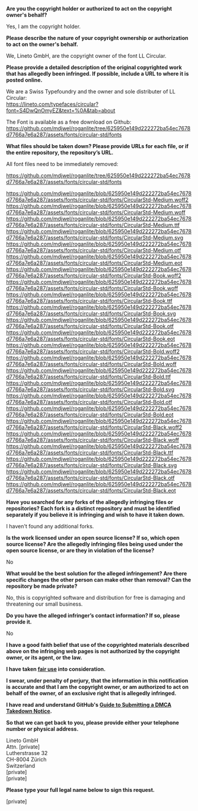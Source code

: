**Are you the copyright holder or authorized to act on the copyright owner's behalf?**

Yes, I am the copyright holder.

**Please describe the nature of your copyright ownership or authorization to act on the owner's behalf.**

We, Lineto GmbH, are the copyright owner of the font LL Circular.

**Please provide a detailed description of the original copyrighted work that has allegedly been infringed. If possible, include a URL to where it is posted online.**

We are a Swiss Typefoundry and the owner and sole distributer of LL Circular:  
https://lineto.com/typefaces/circular?font=S4DwQnOmyEZ&text=%0A&tab=about

The Font is available as a free download on Github:  
https://github.com/mdjwel/roganlite/tree/625950e149d222272ba54ec7678d7766a7e6a287/assets/fonts/circular-std/fonts

**What files should be taken down? Please provide URLs for each file, or if the entire repository, the repository’s URL.**

All font files need to be immediately removed:

https://github.com/mdjwel/roganlite/tree/625950e149d222272ba54ec7678d7766a7e6a287/assets/fonts/circular-std/fonts

https://github.com/mdjwel/roganlite/blob/625950e149d222272ba54ec7678d7766a7e6a287/assets/fonts/circular-std/fonts/CircularStd-Medium.woff2  
https://github.com/mdjwel/roganlite/blob/625950e149d222272ba54ec7678d7766a7e6a287/assets/fonts/circular-std/fonts/CircularStd-Medium.woff  
https://github.com/mdjwel/roganlite/blob/625950e149d222272ba54ec7678d7766a7e6a287/assets/fonts/circular-std/fonts/CircularStd-Medium.ttf  
https://github.com/mdjwel/roganlite/blob/625950e149d222272ba54ec7678d7766a7e6a287/assets/fonts/circular-std/fonts/CircularStd-Medium.svg  
https://github.com/mdjwel/roganlite/blob/625950e149d222272ba54ec7678d7766a7e6a287/assets/fonts/circular-std/fonts/CircularStd-Medium.otf  
https://github.com/mdjwel/roganlite/blob/625950e149d222272ba54ec7678d7766a7e6a287/assets/fonts/circular-std/fonts/CircularStd-Medium.eot  
https://github.com/mdjwel/roganlite/blob/625950e149d222272ba54ec7678d7766a7e6a287/assets/fonts/circular-std/fonts/CircularStd-Book.woff2  
https://github.com/mdjwel/roganlite/blob/625950e149d222272ba54ec7678d7766a7e6a287/assets/fonts/circular-std/fonts/CircularStd-Book.woff  
https://github.com/mdjwel/roganlite/blob/625950e149d222272ba54ec7678d7766a7e6a287/assets/fonts/circular-std/fonts/CircularStd-Book.ttf  
https://github.com/mdjwel/roganlite/blob/625950e149d222272ba54ec7678d7766a7e6a287/assets/fonts/circular-std/fonts/CircularStd-Book.svg  
https://github.com/mdjwel/roganlite/blob/625950e149d222272ba54ec7678d7766a7e6a287/assets/fonts/circular-std/fonts/CircularStd-Book.otf  
https://github.com/mdjwel/roganlite/blob/625950e149d222272ba54ec7678d7766a7e6a287/assets/fonts/circular-std/fonts/CircularStd-Book.eot  
https://github.com/mdjwel/roganlite/blob/625950e149d222272ba54ec7678d7766a7e6a287/assets/fonts/circular-std/fonts/CircularStd-Bold.woff2  
https://github.com/mdjwel/roganlite/blob/625950e149d222272ba54ec7678d7766a7e6a287/assets/fonts/circular-std/fonts/CircularStd-Bold.woff  
https://github.com/mdjwel/roganlite/blob/625950e149d222272ba54ec7678d7766a7e6a287/assets/fonts/circular-std/fonts/CircularStd-Bold.ttf  
https://github.com/mdjwel/roganlite/blob/625950e149d222272ba54ec7678d7766a7e6a287/assets/fonts/circular-std/fonts/CircularStd-Bold.svg  
https://github.com/mdjwel/roganlite/blob/625950e149d222272ba54ec7678d7766a7e6a287/assets/fonts/circular-std/fonts/CircularStd-Bold.otf  
https://github.com/mdjwel/roganlite/blob/625950e149d222272ba54ec7678d7766a7e6a287/assets/fonts/circular-std/fonts/CircularStd-Bold.eot  
https://github.com/mdjwel/roganlite/blob/625950e149d222272ba54ec7678d7766a7e6a287/assets/fonts/circular-std/fonts/CircularStd-Black.woff2  
https://github.com/mdjwel/roganlite/blob/625950e149d222272ba54ec7678d7766a7e6a287/assets/fonts/circular-std/fonts/CircularStd-Black.woff  
https://github.com/mdjwel/roganlite/blob/625950e149d222272ba54ec7678d7766a7e6a287/assets/fonts/circular-std/fonts/CircularStd-Black.ttf  
https://github.com/mdjwel/roganlite/blob/625950e149d222272ba54ec7678d7766a7e6a287/assets/fonts/circular-std/fonts/CircularStd-Black.svg  
https://github.com/mdjwel/roganlite/blob/625950e149d222272ba54ec7678d7766a7e6a287/assets/fonts/circular-std/fonts/CircularStd-Black.otf  
https://github.com/mdjwel/roganlite/blob/625950e149d222272ba54ec7678d7766a7e6a287/assets/fonts/circular-std/fonts/CircularStd-Black.eot

**Have you searched for any forks of the allegedly infringing files or repositories? Each fork is a distinct repository and must be identified separately if you believe it is infringing and wish to have it taken down.**

I haven't found any additional forks.

**Is the work licensed under an open source license? If so, which open source license? Are the allegedly infringing files being used under the open source license, or are they in violation of the license?**

No

**What would be the best solution for the alleged infringement? Are there specific changes the other person can make other than removal? Can the repository be made private?**

No, this is copyrighted software and distribution for free is damaging and threatening our small business.

**Do you have the alleged infringer’s contact information? If so, please provide it.**

No

**I have a good faith belief that use of the copyrighted materials described above on the infringing web pages is not authorized by the copyright owner, or its agent, or the law.**

**I have taken <a href="https://www.lumendatabase.org/topics/22">fair use</a> into consideration.**

**I swear, under penalty of perjury, that the information in this notification is accurate and that I am the copyright owner, or am authorized to act on behalf of the owner, of an exclusive right that is allegedly infringed.**

**I have read and understand GitHub's <a href="https://docs.github.com/articles/guide-to-submitting-a-dmca-takedown-notice/">Guide to Submitting a DMCA Takedown Notice</a>.**

**So that we can get back to you, please provide either your telephone number or physical address.**

Lineto GmbH  
Attn. [private]  
Lutherstrasse 32  
CH-8004 Zürich  
Switzerland  
[private]  
[private]

**Please type your full legal name below to sign this request.**

[private]
